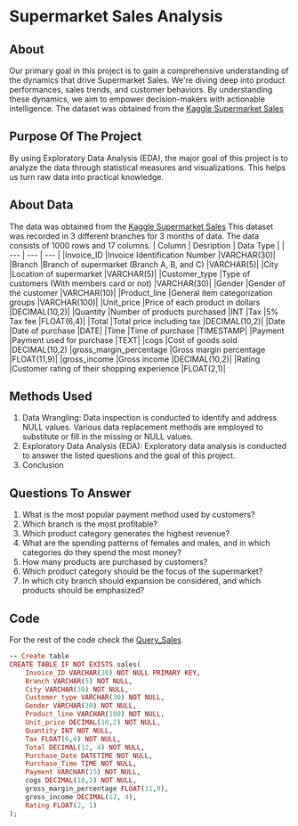 # Supermarket Sales Analysis
## About
Our primary goal in this project is to gain a comprehensive understanding of the dynamics that drive Supermarket Sales. We're diving deep into product performances, sales trends, and customer behaviors. By understanding these dynamics, we aim to empower decision-makers with actionable intelligence. The dataset was obtained from the [Kaggle Supermarket Sales](https://www.kaggle.com/datasets/aungpyaeap/supermarket-sales/data)

## Purpose Of The Project
By using Exploratory Data Analysis (EDA), the major goal of this project is to analyze the data through statistical measures and visualizations. This helps us turn raw data into practical knowledge.

## About Data
The data was obtained from the [Kaggle Supermarket Sales](https://www.kaggle.com/datasets/aungpyaeap/supermarket-sales/data) This dataset was recorded in 3 different branches for 3 months of data. The data consists of 1000 rows and 17 columns.
|  Column  | Desription  | Data Type  |
|  ---  |  ---  |  ---  |
|Invoice_ID |Invoice Identification Number |VARCHAR(30)|
|Branch |Branch of supermarket (Branch A, B, and C) |VARCHAR(5)|
|City |Location of supermarket |VARCHAR(5)|
|Customer_type |Type of customers (With members card or not) |VARCHAR(30)|
|Gender |Gender of the customer |VARCHAR(10)|
|Product_line |General item categorization groups |VARCHAR(100)|
|Unit_price |Price of each product in dollars |DECIMAL(10,2)|
|Quantity |Number of products purchased |INT
|Tax |5% Tax fee |FLOAT(6,4)|
|Total |Total price including tax |DECIMAL(10,2)|
|Date |Date of purchase |DATE|
|Time |Time of purchase |TIMESTAMP|
|Payment |Payment used for purchase |TEXT|
|cogs |Cost of goods sold |DECIMAL(10,2)
|gross_margin_percentage |Gross margin percentage |FLOAT(11,9)|
|gross_income |Gross income |DECIMAL(10,2)|
|Rating |Customer rating of their shopping experience |FLOAT(2,1)|

## Methods Used
1. Data Wrangling: Data inspection is conducted to identify and address NULL values. Various data replacement methods are employed to substitute or fill in the missing or NULL values.
2. Exploratory Data Analysis (EDA): Exploratory data analysis is conducted to answer the listed questions and the goal of this project.
3. Conclusion

## Questions To Answer
1. What is the most popular payment method used by customers?
2. Which branch is the most profitable?
3. Which product category generates the highest revenue?
4. What are the spending patterns of females and males, and in which categories do they spend the most money?
5. How many products are purchased by customers?
6. Which product category should be the focus of the supermarket?
7. In which city branch should expansion be considered, and which products should be emphasized?

## Code
For the rest of the code check the [Query_Sales](https://github.com/kaylaisya/SupermarketSalesAnalysis/blob/main/Query_Sales.sql)
```ruby
-- Create table
CREATE TABLE IF NOT EXISTS sales(
	Invoice_ID VARCHAR(30) NOT NULL PRIMARY KEY,
    Branch VARCHAR(5) NOT NULL,
    City VARCHAR(30) NOT NULL,
    Customer_type VARCHAR(30) NOT NULL,
    Gender VARCHAR(30) NOT NULL,
    Product_line VARCHAR(100) NOT NULL,
    Unit_price DECIMAL(10,2) NOT NULL,
    Quantity INT NOT NULL,
    Tax FLOAT(6,4) NOT NULL,
    Total DECIMAL(12, 4) NOT NULL,
    Purchase_Date DATETIME NOT NULL,
    Purchase_Time TIME NOT NULL,
    Payment VARCHAR(15) NOT NULL,
    cogs DECIMAL(10,2) NOT NULL,
    gross_margin_percentage FLOAT(11,9),
    gross_income DECIMAL(12, 4),
    Rating FLOAT(2, 1)
);

